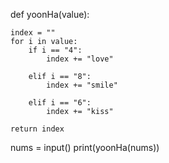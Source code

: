 
def yoonHa(value):


    index = ""
    for i in value:
        if i == "4":
            index += "love"

        elif i == "8":
            index += "smile"

        elif i == "6":
            index += "kiss"
    
    return index
        


nums = input()
print(yoonHa(nums))
